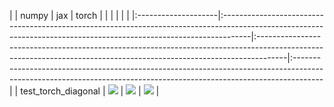 |                     | numpy                                                                                                                                                              | jax                                                                                                                                                                | torch                                                                                                                                                              |
|                     |                                                                                                                                                                    |                                                                                                                                                                    |                                                                                                                                                                    |
|:--------------------|:-------------------------------------------------------------------------------------------------------------------------------------------------------------------|:-------------------------------------------------------------------------------------------------------------------------------------------------------------------|:-------------------------------------------------------------------------------------------------------------------------------------------------------------------|
| test_torch_diagonal | <a href="https://github.com/unifyai/ivy/actions/runs/3590800001" rel="noopener noreferrer" target="_blank"><img src=https://img.shields.io/badge/-failure-red></a> | <a href="https://github.com/unifyai/ivy/actions/runs/3590800001" rel="noopener noreferrer" target="_blank"><img src=https://img.shields.io/badge/-failure-red></a> | <a href="https://github.com/unifyai/ivy/actions/runs/3590800001" rel="noopener noreferrer" target="_blank"><img src=https://img.shields.io/badge/-failure-red></a> |